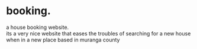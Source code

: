 # booking.
a house booking website.        
      its a very nice website that eases the troubles of searching for a new house when in a new place
      based in muranga county
                   
        
              
     
        
   
    
     
      
